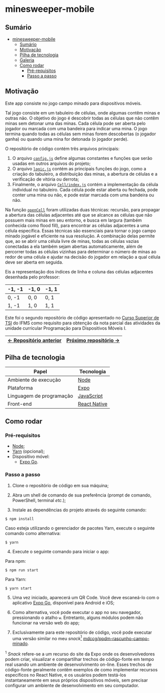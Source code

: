 # minesweeper-mobile

## Sumário

- [minesweeper-mobile](#minesweeper-mobile)
  - [Sumário](#sumário)
  - [Motivação](#motivação)
  - [Pilha de tecnologia](#pilha-de-tecnologia)
  - [Galeria](#galeria)
  - [Como rodar](#como-rodar)
    - [Pré-requisitos](#pré-requisitos)
    - [Passo a passo](#passo-a-passo)

## Motivação

Este app consiste no jogo campo minado para dispositivos móveis.

Tal jogo consiste em um tabuleiro de células, onde algumas contêm minas e outras não. O objetivo do jogo é descobrir todas as células que não contêm minas sem detonar uma das minas. Cada célula pode ser aberta pelo jogador ou marcada com uma bandeira para indicar uma mina. O jogo termina quando todas as células sem minas forem descobertas (o jogador ganha) ou quando uma mina for detonada (o jogador perde).

O repositório de código contém três arquivos principais:

1. O arquivo [`config.js`](./src/config.js) define algumas constantes e funções que serão usadas em outros arquivos do projeto;
2. O arquivo [`logic.js`](./src/logic.js) contém as principais funções do jogo, como a criação do tabuleiro, a distribuição das minas, a abertura de células e a verificação de vitória ou derrota;
3. Finalmente, o arquivo [`Cell/index.js`](./src/components/Cell/index.js) contém a implementação da célula individual no tabuleiro. Cada célula pode estar aberta ou fechada, pode conter uma mina ou não, e pode estar marcada com uma bandeira ou não.

Na função [`openCell`](./src/logic.js) foram utilizadas duas técnicas: recursão, para propagar a abertura das células adjacentes até que se alcance as células que não possuem mais minas em seu entorno, e busca em largura (também conhecida como flood fill), para encontrar as células adjacentes a uma célula específica. Essas técnicas são essenciais para tornar o jogo campo minado jogável e eficiente na sua resolução. A combinação delas permite que, ao se abrir uma célula livre de minas, todas as células vazias conectadas a ela também sejam abertas automaticamente, além de percorrer todas as células vizinhas para determinar o número de minas ao redor de uma célula e ajudar na decisão do jogador em relação a qual célula deve ser aberta em seguida.

Eis a representação dos índices de linha e coluna das células adjacentes desenhada pelo professor:

| -1, -1 | -1, 0 | -1, 1 |
|--------|-------|-------|
|  0, -1 |  0, 0 |  0, 1 |
|  1, -1 |  1, 0 |  1, 1 |

Este foi o segundo repositório de código apresentado no [Curso Superior de TSI](https://www.ifms.edu.br/campi/campus-aquidauana/cursos/graduacao/sistemas-para-internet/sistemas-para-internet) do IFMS como requisito para obtenção da nota parcial das atividades da unidade curricular Programação para Dispositivos Móveis I.

| [&larr; Repositório anterior](https://github.com/mdccg/simple-calc) | [Próximo repositório &rarr;](https://github.com/mdccg/hash-game) |
|-|-|

## Pilha de tecnologia

| Papel | Tecnologia |
|-|-|
| Ambiente de execução | [Node](https://nodejs.org/en/) |
| Plataforma | [Expo](https://expo.dev/) | 
| Linguagem de programação | [JavaScript](https://developer.mozilla.org/pt-BR/docs/Web/JavaScript) |
| Front-end | [React Native](https://reactnative.dev/) |

## Como rodar

### Pré-requisitos

- [Node](https://nodejs.org/en/download/);
- [Yarn](https://yarnpkg.com/) (opcional);
- Dispositivo móvel:
  - [Expo Go](https://expo.dev/client).

### Passo a passo

1. Clone o repositório de código em sua máquina;
   
2. Abra um shell de comando de sua preferência (prompt de comando, PowerShell, terminal _etc_.);
   
3. Instale as dependências do projeto através do seguinte comando:

```console
$ npm install
```

Caso esteja utilizando o gerenciador de pacotes Yarn, execute o seguinte comando como alternativa:

```console
$ yarn
```

4. Execute o seguinte comando para iniciar o app:

Para npm:

```console
$ npm run start
```

Para Yarn:

```console
$ yarn start
```

5. Uma vez iniciado, aparecerá um QR Code. Você deve escaneá-lo com o aplicativo [Expo Go](https://expo.dev/client), disponível para Android e iOS;

6. Como alternativa, você pode executar o app no seu navegador, pressionando o atalho `w`. Entretanto, alguns módulos podem não funcionar na versão web do app;

7. Exclusivamente para este repositório de código, você pode executar uma versão similar no meu _snack_[<sup>1</sup>](#nota-de-rodape-1) [mdccg/ppdm-rascunho-campo-minado](https://snack.expo.dev/@mdccg/ppdm-rascunho-campo-minado).

<sup id="nota-de-rodape-1">1</sup> _Snack_ refere-se a um recurso do site da Expo onde os desenvolvedores podem criar, visualizar e compartilhar trechos de código-fonte em tempo real usando um ambiente de desenvolvimento on-line. Esses trechos de código-fonte geralmente contêm exemplos de como implementar recursos específicos no React Native, e os usuários podem testá-los instantaneamente em seus próprios dispositivos móveis, sem precisar configurar um ambiente de desenvolvimento em seu computador.
